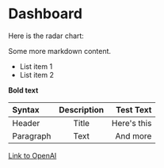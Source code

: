   # Dashboard

  Here is the radar chart:

  Some more markdown content.

  - List item 1
  - List item 2

  **Bold text**

  | Syntax      | Description | Test Text     |
| :---        |    :----:   |          ---: |
| Header      | Title       | Here's this   |
| Paragraph   | Text        | And more      |

  [Link to OpenAI](https://openai.com)